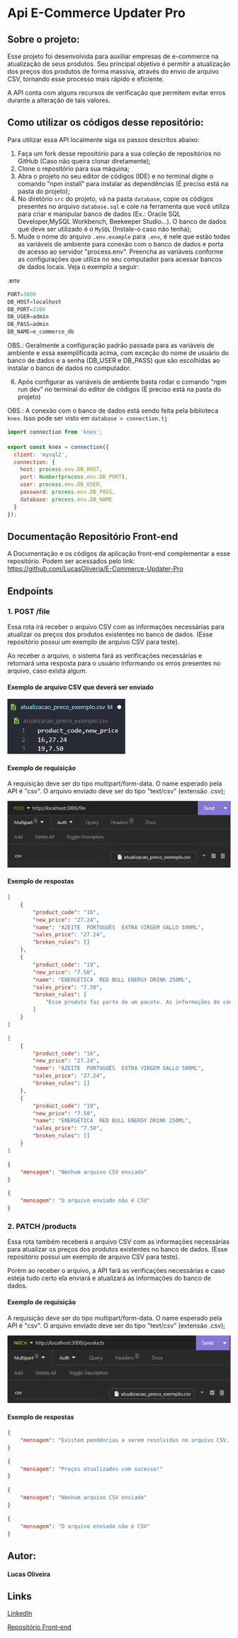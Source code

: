 # Api E-Commerce Updater Pro

## Sobre o projeto:

Esse projeto foi desenvolvida para auxiliar empresas de e-commerce na atualização de seus produtos. Seu principal objetivo é permitir a atualização dos preços dos produtos de forma massiva, através do envio de arquivo CSV, tornando esse processo mais rápido e eficiente.

A API conta com alguns recursos de verificação que permitem evitar erros durante a alteração de tais valores.

## Como utilizar os códigos desse repositório:

Para utilizar essa API localmente siga os passos descritos abaixo:

1. Faça um fork desse repositório para a sua coleção de repositórios no GitHub (Caso não queira clonar diretamente);
2. Clone o repositório para sua máquina;
3. Abra o projeto no seu editor de códigos (IDE) e no terminal digite o comando "npm install" para instalar as dependências (É preciso está na pasta do projeto);
4. No diretório ```src``` do projeto, vá na pasta ```database```, copie os códigos presentes no arquivo ```database.sql``` e cole na ferramenta que você utiliza para criar e manipular banco de dados (Ex.: Oracle SQL Developer,MySQL Workbench, Beekeeper Studio...). O banco de dados que deve ser utilizado é o ```MySQL``` (Instale-o caso não tenha);
5. Mude o nome do arquivo ```.env.example``` para ```.env```, é nele que estão todas as variáveis de ambiente para conexão com o banco de dados e porta de acesso ao servidor "process.env". Preencha as variáveis conforme as configurações que utiliza no seu computador para acessar bancos de dados locais. Veja o exemplo a seguir: 

.env
```javascript
PORT=3000
DB_HOST=localhost
DB_PORT=3306
DB_USER=admin
DB_PASS=admin
DB_NAME=e_commerce_db
```
OBS.: Geralmente a configuração padrão passada para as variáveis de ambiente e essa exemplificada acima, com exceção do nome de usuário do banco de dados e a senha (DB_USER e DB_PASS) que são escolhidas ao instalar o banco de dados no computador.

6. Após configurar as variáveis de ambiente basta rodar o comando "npm run dev" no terminal do editor de códigos (É preciso está na pasta do projeto)

OBS.: A conexão com o banco de dados está sendo feita pela biblioteca ```knex```. Isso pode ser visto em ```database > connection.tj```

```javascript
import connection from 'knex';

export const knex = connection({
  client: 'mysql2',
  connection: {
    host: process.env.DB_HOST,
    port: Number(process.env.DB_PORT),
    user: process.env.DB_USER,
    password: process.env.DB_PASS,
    database: process.env.DB_NAME
  }
});
```

## Documentação Repositório Front-end

A Documentação e os códigos da aplicação front-end complementar a esse repositório. Podem ser acessados pelo link: <a href="https://github.com/LucasOliveria/E-Commerce-Updater-Pro" target="_blank">https://github.com/LucasOliveria/E-Commerce-Updater-Pro</a> 

## Endpoints

 ### 1. POST /file

Essa rota irá receber o arquivo CSV com as informações necessárias para atualizar os preços dos produtos existentes no banco de dados. (Esse repositório possui um exemplo de arquivo CSV para teste).

Ao receber o arquivo, o sistema fará as verificações necessárias e retornará uma resposta para o usuário informando os erros presentes no arquivo, caso exista algum.

#### Exemplo de arquivo CSV que deverá ser enviado

<img src="./images/csv.png" alt="">

#### Exemplo de requisição
A requisição deve ser do tipo multipart/form-data. O name esperado pela API é "csv". O arquivo enviado deve ser do tipo  "text/csv" (extensão .csv);

<img src="./images/requisicao.png" alt="">

#### Exemplo de respostas
```json 
[
    {
        "product_code": "16",
        "new_price": "27.24",
        "name": "AZEITE  PORTUGUÊS  EXTRA VIRGEM GALLO 500ML",
        "sales_price": "27.24",
        "broken_rules": []
    },
    {
        "product_code": "19",
        "new_price": "7.50",
        "name": "ENERGÉTICA  RED BULL ENERGY DRINK 250ML",
        "sales_price": "7.50",
        "broken_rules": [
            "Esse produto faz parte de um pacote. As informações do código do pacote e seu novo preço também devem estar no arquivo CSV. Código do Pacote: 1020"
        ]
    }
]
```
```json
[
    {
        "product_code": "16",
        "new_price": "27.24",
        "name": "AZEITE  PORTUGUÊS  EXTRA VIRGEM GALLO 500ML",
        "sales_price": "27.24",
        "broken_rules": []
    },
    {
        "product_code": "19",
        "new_price": "7.50",
        "name": "ENERGÉTICA  RED BULL ENERGY DRINK 250ML",
        "sales_price": "7.50",
        "broken_rules": []
    }
]
```
```json
{
    "mensagem": "Nenhum arquivo CSV enviado"
}
```
```json
{
    "mensagem": "O arquivo enviado não é CSV"
}
```

### 2. PATCH /products

Essa rota também receberá o arquivo CSV com as informações necessárias para atualizar os preços dos produtos existentes no banco de dados. (Esse repositório possui um exemplo de arquivo CSV para teste).

Porém ao receber o arquivo, a API fará as verificações necessárias e caso esteja tudo certo ela enviará e atualizará as informações do banco de dados. 

#### Exemplo de requisição

A requisição deve ser do tipo multipart/form-data. O name esperado pela API é "csv". O arquivo enviado deve ser do tipo "text/csv" (extensão .csv);

<img src="./images/requisicao-patch.png" alt="">

#### Exemplo de respostas
```json
{
    "mensagem": "Existem pendências a serem resolvidas no arquivo CSV. Por favor, resolva essas pendências e reenvie o arquivo para nova verificação"
}
```
```json
{
    "mensagem": "Preços atualizados com sucesso!"
}
```
```json
{
    "mensagem": "Nenhum arquivo CSV enviado"
}
```
```json
{
    "mensagem": "O arquivo enviado não é CSV"
}
```

## Autor:
#### Lucas Oliveira

## Links
<a href="https://www.linkedin.com/in/lucas-oliveira-5b8a5532/" target="_blank">LinkedIn</a>

<a href="https://github.com/LucasOliveria/E-Commerce-Updater-Pro" target="_blank">Repositório Front-end</a> 